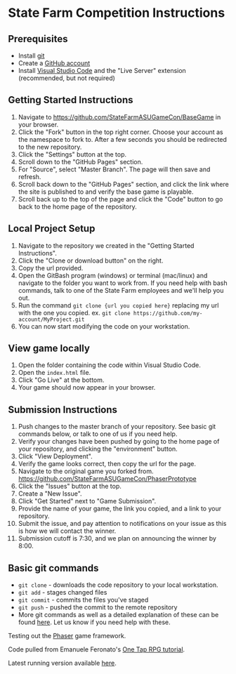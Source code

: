 # State Farm Competition Instructions
## Prerequisites
* Install [git](https://git-scm.com/book/en/v2/Getting-Started-Installing-Git)
* Create a [GitHub account](http://github.com)
* Install [Visual Studio Code](https://code.visualstudio.com/) and the "Live Server" extension (recommended, but not required)

## Getting Started Instructions
1. Navigate to https://github.com/StateFarmASUGameCon/BaseGame in your browser.
1. Click the "Fork" button in the top right corner. Choose your account as the namespace to fork to. After a few seconds you should be redirected to the new repository.
1. Click the "Settings" button at the top.
1. Scroll down to the "GitHub Pages" section.
1. For "Source", select "Master Branch". The page will then save and refresh.
1. Scroll back down to the "GitHub Pages" section, and click the link where the site is published to and verify the base game is playable.
1. Scroll back up to the top of the page and click the "Code" button to go back to the home page of the repository.

## Local Project Setup
1. Navigate to the repository we created in the "Getting Started Instructions".
1. Click the "Clone or download button" on the right.
1. Copy the url provided.
1. Open the GitBash program (windows) or terminal (mac/linux) and navigate to the folder you want to work from. If you need help with bash commands, talk to one of the State Farm employees and we'll help you out.
1. Run the command `git clone {url you copied here}` replacing my url with the one you copied. ex. `git clone https://github.com/my-account/MyProject.git`
1. You can now start modifying the code on your workstation.

## View game locally
1. Open the folder containing the code within Visual Studio Code.
1. Open the `index.html` file.
1. Click "Go Live" at the bottom.
1. Your game should now appear in your browser.

## Submission Instructions
1. Push changes to the master branch of your repository. See basic git commands below, or talk to one of us if you need help.
1. Verify your changes have been pushed by going to the home page of your repository, and clicking the "environment" button.
1. Click "View Deployment".
1. Verify the game looks correct, then copy the url for the page.
1. Navigate to the original game you forked from. https://github.com/StateFarmASUGameCon/PhaserPrototype
1. Click the "Issues" button at the top.
1. Create a "New Issue".
1. Click "Get Started" next to "Game Submission".
1. Provide the name of your game, the link you copied, and a link to your repository.
1. Submit the issue, and pay attention to notifications on your issue as this is how we will contact the winner.
1. Submission cutoff is 7:30, and we plan on announcing the winner by 8:00.

## Basic git commands
* `git clone` - downloads the code repository to your local workstation.
* `git add` - stages changed files
* `git commit` - commits the files you've staged
* `git push` - pushed the commit to the remote repository
* More git commands as well as a detailed explanation of these can be found [here](https://confluence.atlassian.com/bitbucketserver/basic-git-commands-776639767.html). Let us know if you need help with these.

Testing out the [Phaser](https://github.com/photonstorm/phaser) game framework.

Code pulled from Emanuele Feronato's [One Tap RPG tutorial](https://www.emanueleferonato.com/2019/02/18/html5-prototype-of-one-tap-rpg-game-built-with-phaser-3-and-matter-js/).

Latest running version available [here](https://statefarmasugamecon.github.io/PhaserPrototype/).
